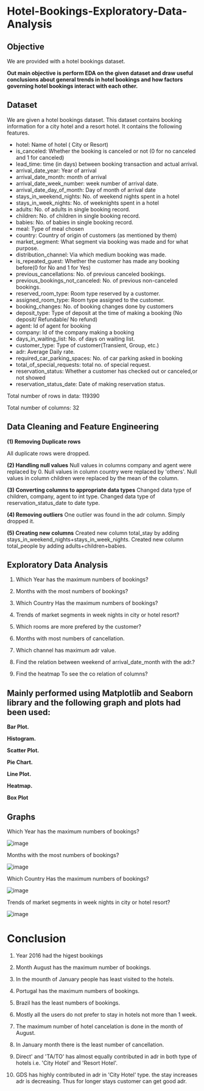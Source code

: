 # Hotel-Bookings-Exploratory-Data-Analysis   

## Objective
We are provided with a hotel bookings dataset.

**Out main objective is perform EDA on the given dataset and draw useful conclusions about general trends in hotel bookings and how factors governing hotel bookings interact with each other.**

## Dataset
We are given a hotel bookings dataset. This dataset contains booking information for a city hotel and a resort hotel. It contains the following features.

- hotel: Name of hotel ( City or Resort)
- is_canceled: Whether the booking is canceled or not (0 for no canceled and 1 for canceled)
- lead_time: time (in days) between booking transaction and actual arrival.
- arrival_date_year: Year of arrival
- arrival_date_month: month of arrival
- arrival_date_week_number: week number of arrival date.
- arrival_date_day_of_month: Day of month of arrival date
- stays_in_weekend_nights: No. of weekend nights spent in a hotel
- stays_in_week_nights: No. of weeknights spent in a hotel
- adults: No. of adults in single booking record.
- children: No. of children in single booking record.
- babies: No. of babies in single booking record. 
- meal: Type of meal chosen 
- country: Country of origin of customers (as mentioned by them)
- market_segment: What segment via booking was made and for what purpose.
- distribution_channel: Via which medium booking was made.
- is_repeated_guest: Whether the customer has made any booking before(0 for No and 1 for Yes)
- previous_cancellations: No. of previous canceled bookings.
- previous_bookings_not_canceled: No. of previous non-canceled bookings.
- reserved_room_type: Room type reserved by a customer.
- assigned_room_type: Room type assigned to the customer.
- booking_changes: No. of booking changes done by customers
- deposit_type: Type of deposit at the time of making a booking (No deposit/ Refundable/ No refund)
- agent: Id of agent for booking
- company: Id of the company making a booking
- days_in_waiting_list: No. of days on waiting list.
- customer_type: Type of customer(Transient, Group, etc.)
- adr: Average Daily rate.
- required_car_parking_spaces: No. of car parking asked in booking
- total_of_special_requests: total no. of special request.
- reservation_status: Whether a customer has checked out or canceled,or not showed 
- reservation_status_date: Date of making reservation status.
  
Total number of rows in data: 119390

Total number of columns: 32

## Data Cleaning and Feature Engineering

**(1) Removing Duplicate rows**

All duplicate rows were dropped.

**(2) Handling null values**
Null values in columns company and agent were replaced by 0.
Null values in column country were replaced by 'others'.
Null values in column children were replaced by the mean of the column.

**(3) Converting columns to appropriate data types**
Changed data type of children, company, agent to int type.
Changed data type of reservation_status_date to date type.

**(4) Removing outliers**
One outlier was found in the adr column. Simply dropped it.

**(5) Creating new columns**
Created new column total_stay by adding stays_in_weekend_nights+stays_in_week_nights.
Created new column total_people by adding adults+children+babies.

## Exploratory Data Analysis

1. Which Year has the maximum numbers of bookings?

2. Months with the most numbers of bookings?

3. Which Country Has the maximum numbers of bookings?

4. Trends of market segments in week nights in city or hotel resort?

5. Which rooms are more prefered by the customer?

6. Months with most numbers of cancellation.

7. Which channel has maximum adr value.

8. Find the relation between weekend of arrival_date_month with the adr.?

9. Find the heatmap To see the co relation of columns?

## Mainly performed using Matplotlib and Seaborn library and the following graph and plots had been used:

**Bar Plot.**

**Histogram.**

**Scatter Plot.**

**Pie Chart.**

**Line Plot.**

**Heatmap.**

**Box Plot**

## Graphs 

 Which Year has the maximum numbers of bookings?

![image](https://github.com/shivam887423/EDA-1-Hotel-Booking-Analysis/assets/119883273/4caa3cdf-bf0f-477b-9250-f428860d34af)


Months with the most numbers of bookings?


![image](https://github.com/shivam887423/EDA-1-Hotel-Booking-Analysis/assets/119883273/31b8834b-9d25-4a0b-b40f-81eb78a938aa)

Which Country Has the maximum numbers of bookings?


![image](https://github.com/shivam887423/EDA-1-Hotel-Booking-Analysis/assets/119883273/3d0b6097-21ef-46ba-93f5-68492c4ae23c)

Trends of market segments in week nights in city or hotel resort?


![image](https://github.com/shivam887423/EDA-1-Hotel-Booking-Analysis/assets/119883273/98eea88a-6e69-4db8-ab85-38b8b8d09a4a)



# Conclusion

1. Year 2016 had the higest bookings

2. Month August has the maximum number of bookings.

3. In the mounth of January people has least visited to the hotels.

4. Portugal has the maximum numbers of bookings.

5. Brazil has the least numbers of bookings.

6. Mostly all the users do not prefer to stay in hotels not more than 1 week.

7. The maximum number of hotel cancelation is done in the month of August.

8. In January month there is the least number of cancellation.
 
9. Direct' and 'TA/TO' has almost equally contributed in adr in both type of hotels i.e. 'City Hotel' and 'Resort Hotel'.
    
10. GDS has highly contributed in adr in 'City Hotel' type. the stay increases adr is decreasing. Thus for longer stays customer can get good adr.
